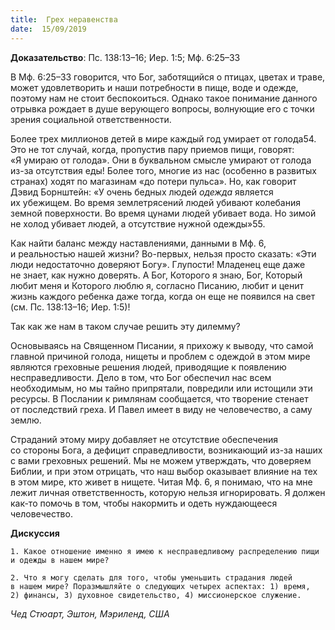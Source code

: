 ```yaml
---
title:  Грех неравенства
date:  15/09/2019
---
```


**Доказательство**: Пс. 138:13–16; Иер. 1:5; Мф. 6:25–33

В Мф. 6:25–33 говорится, что Бог, заботящийся о птицах, цветах и траве, может удовлетворить и наши потребности в пище, воде и одежде, поэтому нам не стоит беспокоиться. Однако такое понимание данного отрывка рождает в душе верующего вопросы, волнующие его с точки зрения социальной ответственности.

Более трех миллионов детей в мире каждый год умирает от голода54. Это не тот случай, когда, пропустив пару приемов пищи, говорят: «Я умираю от голода». Они в буквальном смысле умирают от голода из-за отсутствия еды! Более того, многие из нас (особенно в развитых странах) ходят по магазинам «до потери пульса». Но, как говорит Дэвид Борнштейн: «У очень бедных людей _одежда_ является их убежищем. Во время землетрясений людей убивают колебания земной поверхности. Во время цунами людей убивает вода. Но зимой не холод убивает людей, а отсутствие нужной одежды»55.

Как найти баланс между наставлениями, данными в Мф. 6, и реальностью нашей жизни? Во-первых, нельзя просто сказать: «Эти люди недостаточно доверяют Богу». Глупости! Младенец еще даже не знает, как нужно доверять. А Бог, Которого я знаю, Бог, Который любит меня и Которого люблю я, согласно Писанию, любит и ценит жизнь каждого ребенка даже тогда, когда он еще не появился на свет (см. Пс. 138:13–16; Иер. 1:5)!

Так как же нам в таком случае решить эту дилемму?

Основываясь на Священном Писании, я прихожу к выводу, что самой главной причиной голода, нищеты и проблем с одеждой в этом мире являются греховные решения людей, приводящие к появлению несправедливости. Дело в том, что Бог обеспечил нас всем необходимым, но мы тайно припрятали, повредили или истощили эти ресурсы. В Послании к римлянам сообщается, что творение стенает от последствий греха. И Павел имеет в виду не человечество, а саму землю.

Страданий этому миру добавляет не отсутствие обеспечения со стороны Бога, а дефицит справедливости, возникающий из-за наших с вами греховных решений. Мы не можем утверждать, что доверяем Библии, и при этом отрицать, что наш выбор оказывает влияние на тех в этом мире, кто живет в нищете. Читая Мф. 6, я понимаю, что на мне лежит личная ответственность, которую нельзя игнорировать. Я должен как-то помочь в том, чтобы накормить и одеть нуждающееся человечество.

**Дискуссия**

`1.	Какое отношение именно я имею к несправедливому распределению пищи и одежды в нашем мире?`

`2.	Что я могу сделать для того, чтобы уменьшить страдания людей в нашем мире? Поразмышляйте о следующих четырех аспектах: 1) время, 2) финансы, 3) духовное свидетельство, 4) миссионерское служение.`

_Чед Стюарт, Эштон, Мэриленд, США_
